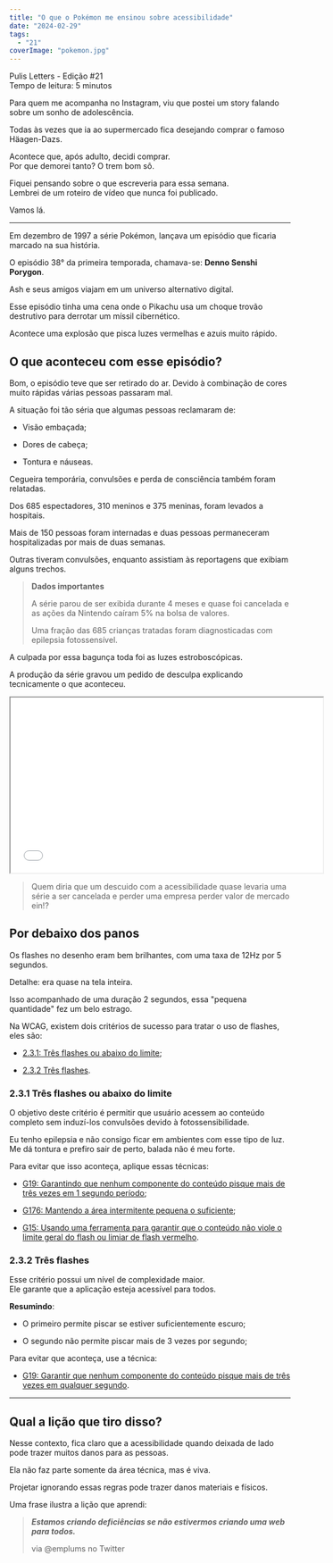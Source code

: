 ```yaml
---
title: "O que o Pokémon me ensinou sobre acessibilidade"
date: "2024-02-29"
tags: 
  - "21"
coverImage: "pokemon.jpg"
---
```


Pulis Letters - Edição #21  
Tempo de leitura: 5 minutos

Para quem me acompanha no Instagram, viu que postei um story falando sobre um sonho de adolescência.

Todas às vezes que ia ao supermercado fica desejando comprar o famoso Häagen-Dazs.

Acontece que, após adulto, decidi comprar.  
Por que demorei tanto? O trem bom sô.

Fiquei pensando sobre o que escreveria para essa semana.  
Lembrei de um roteiro de vídeo que nunca foi publicado.

Vamos lá.

* * *

Em dezembro de 1997 a série Pokémon, lançava um episódio que ficaria marcado na sua história.

O episódio 38° da primeira temporada, chamava-se: **Denno Senshi Porygon**.

Ash e seus amigos viajam em um universo alternativo digital.

Esse episódio tinha uma cena onde o Pikachu usa um choque trovão destrutivo para derrotar um míssil cibernético.

Acontece uma explosão que pisca luzes vermelhas e azuis muito rápido.

## O que aconteceu com esse episódio?

Bom, o episódio teve que ser retirado do ar. Devido à combinação de cores muito rápidas várias pessoas passaram mal.

A situação foi tão séria que algumas pessoas reclamaram de:

- Visão embaçada;

- Dores de cabeça;

- Tontura e náuseas.

Cegueira temporária, convulsões e perda de consciência também foram relatadas.

Dos 685 espectadores, 310 meninos e 375 meninas, foram levados a hospitais.

Mais de 150 pessoas foram internadas e duas pessoas permaneceram hospitalizadas por mais de duas semanas.

Outras tiveram convulsões, enquanto assistiam às reportagens que exibiam alguns trechos.

> **Dados importantes**
> 
> A série parou de ser exibida durante 4 meses e quase foi cancelada e as ações da Nintendo caíram 5% na bolsa de valores.
> 
> Uma fração das 685 crianças tratadas foram diagnosticadas com epilepsia fotossensível.

A culpada por essa bagunça toda foi as luzes estroboscópicas.

A produção da série gravou um pedido de desculpa explicando tecnicamente o que aconteceu.

<iframe src="//www.youtube.com/embed/KsDVDJYoMG0" width="560" height="314" allowfullscreen="allowfullscreen" data-mce-fragment="1"></iframe>

> Quem diria que um descuido com a acessibilidade quase levaria uma série a ser cancelada e perder uma empresa perder valor de mercado ein!?

## Por debaixo dos panos

Os flashes no desenho eram bem brilhantes, com uma taxa de 12Hz por 5 segundos.

Detalhe: era quase na tela inteira.

Isso acompanhado de uma duração 2 segundos, essa "pequena quantidade" fez um belo estrago.

Na WCAG, existem dois critérios de sucesso para tratar o uso de flashes, eles são:

- [2.3.1: Três flashes ou abaixo do limite](https://www.w3.org/WAI/WCAG21/Understanding/three-flashes-or-below-threshold);

- [2.3.2 Três flashes](https://www.w3.org/WAI/WCAG21/Understanding/three-flashes).

### 2.3.1 Três flashes ou abaixo do limite

O objetivo deste critério é permitir que usuário acessem ao conteúdo completo sem induzí-los convulsões devido à fotossensibilidade.

Eu tenho epilepsia e não consigo ficar em ambientes com esse tipo de luz. Me dá tontura e prefiro sair de perto, balada não é meu forte.

Para evitar que isso aconteça, aplique essas técnicas:

- [G19: Garantindo que nenhum componente do conteúdo pisque mais de três vezes em 1 segundo período](https://www.w3.org/WAI/WCAG21/Techniques/general/G19);

- [G176: Mantendo a área intermitente pequena o suficiente](https://www.w3.org/WAI/WCAG21/Techniques/general/G176);

- [G15: Usando uma ferramenta para garantir que o conteúdo não viole o limite geral do flash ou limiar de flash vermelho](https://www.w3.org/WAI/WCAG21/Techniques/general/G15).

### 2.3.2 Três flashes

Esse critério possui um nível de complexidade maior.  
Ele garante que a aplicação esteja acessível para todos.

**Resumindo**:

- O primeiro permite piscar se estiver suficientemente escuro;

- O segundo não permite piscar mais de 3 vezes por segundo;

Para evitar que aconteça, use a técnica:

- [G19: Garantir que nenhum componente do conteúdo pisque mais de três vezes em qualquer segundo](https://www.w3.org/WAI/WCAG21/Techniques/general/G19).

* * *

## Qual a lição que tiro disso?

Nesse contexto, fica claro que a acessibilidade quando deixada de lado pode trazer muitos danos para as pessoas.

Ela não faz parte somente da área técnica, mas é viva.

Projetar ignorando essas regras pode trazer danos materiais e físicos.

Uma frase ilustra a lição que aprendi:

> _**Estamos criando deficiências se não estivermos criando uma web para todos.**_
> 
> via @emplums no Twitter

